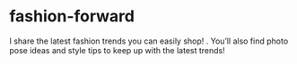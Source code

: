 # fashion-forward
I share the latest fashion trends you can easily shop! . You’ll also find photo pose ideas and style tips to keep up with the latest trends!
